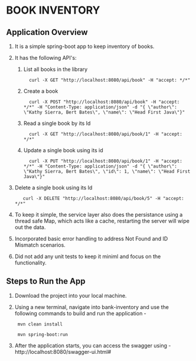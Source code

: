 BOOK INVENTORY
===============

          
Application Overview
--------------------
1. It is a simple spring-boot app to keep inventory of books.
             
2. It has the following API's:
   1. List all books in the library
    
            curl -X GET "http://localhost:8080/api/book" -H "accept: */*"
             
   2. Create a book
    
            curl -X POST "http://localhost:8080/api/book" -H "accept: */*" -H "Content-Type: application/json" -d "{ \"author\": \"Kathy Sierra, Bert Bates\", \"name\": \"Head First Java\"}"
            
   3. Read a single book by its Id
    
            curl -X GET "http://localhost:8080/api/book/1" -H "accept: */*"
            
   4. Update a single book using its id
    
            curl -X PUT "http://localhost:8080/api/book/1" -H "accept: */*" -H "Content-Type: application/json" -d "{ \"author\": \"Kathy Sierra, Bert Bates\", \"id\": 1, \"name\": \"Head First Java\"}"
            
  5. Delete a single book using its Id

            curl -X DELETE "http://localhost:8080/api/book/5" -H "accept: */*"
     
3. To keep it simple, the service layer also does the persistance using a thread safe Map, which acts like a cache, restarting the server will wipe out the data.

4. Incorporated basic error handling to address Not Found and ID Mismatch scenarios.

5. Did not add any unit tests to keep it miniml and focus on the functionality.


Steps to Run the App
--------------------
     
1. Download the project into your local machine.  
	
2. Using a new terminal, navigate into bank-inventory and use the following commands to build and run the application - 
  
        mvn clean install
            
        mvn spring-boot:run
            
3. After the application starts, you can access the swagger using - http://localhost:8080/swagger-ui.html#
